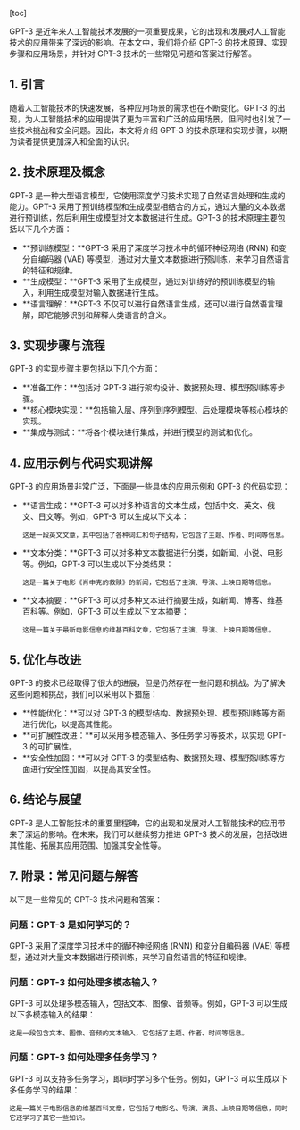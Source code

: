 
[toc]                    
                
                
GPT-3 是近年来人工智能技术发展的一项重要成果，它的出现和发展对人工智能技术的应用带来了深远的影响。在本文中，我们将介绍 GPT-3 的技术原理、实现步骤和应用场景，并针对 GPT-3 技术的一些常见问题和答案进行解答。

## 1. 引言

随着人工智能技术的快速发展，各种应用场景的需求也在不断变化。GPT-3 的出现，为人工智能技术的应用提供了更为丰富和广泛的应用场景，但同时也引发了一些技术挑战和安全问题。因此，本文将介绍 GPT-3 的技术原理和实现步骤，以期为读者提供更加深入和全面的认识。

## 2. 技术原理及概念

GPT-3 是一种大型语言模型，它使用深度学习技术实现了自然语言处理和生成的能力。GPT-3 采用了预训练模型和生成模型相结合的方式，通过大量的文本数据进行预训练，然后利用生成模型对文本数据进行生成。GPT-3 的技术原理主要包括以下几个方面：

- **预训练模型：**GPT-3 采用了深度学习技术中的循环神经网络 (RNN) 和变分自编码器 (VAE) 等模型，通过对大量文本数据进行预训练，来学习自然语言的特征和规律。
- **生成模型：**GPT-3 采用了生成模型，通过对训练好的预训练模型的输入，利用生成模型对输入数据进行生成。
- **语言理解：**GPT-3 不仅可以进行自然语言生成，还可以进行自然语言理解，即它能够识别和解释人类语言的含义。

## 3. 实现步骤与流程

GPT-3 的实现步骤主要包括以下几个方面：

- **准备工作：**包括对 GPT-3 进行架构设计、数据预处理、模型预训练等步骤。
- **核心模块实现：**包括输入层、序列到序列模型、后处理模块等核心模块的实现。
- **集成与测试：**将各个模块进行集成，并进行模型的测试和优化。

## 4. 应用示例与代码实现讲解

GPT-3 的应用场景非常广泛，下面是一些具体的应用示例和 GPT-3 的代码实现：

- **语言生成：**GPT-3 可以对多种语言的文本生成，包括中文、英文、俄文、日文等。例如，GPT-3 可以生成以下文本：

   ```
   这是一段英文文章，其中包括了各种词汇和句子结构，它包含了主题、作者、时间等信息。
   ```

- **文本分类：**GPT-3 可以对多种文本数据进行分类，如新闻、小说、电影等。例如，GPT-3 可以生成以下分类结果：

   ```
   这是一篇关于电影《肖申克的救赎》的新闻，它包括了主演、导演、上映日期等信息。
   ```

- **文本摘要：**GPT-3 可以对多种文本进行摘要生成，如新闻、博客、维基百科等。例如，GPT-3 可以生成以下文本摘要：

   ```
   这是一篇关于最新电影信息的维基百科文章，它包括了主演、导演、上映日期等信息。
   ```


## 5. 优化与改进

GPT-3 的技术已经取得了很大的进展，但是仍然存在一些问题和挑战。为了解决这些问题和挑战，我们可以采用以下措施：

- **性能优化：**可以对 GPT-3 的模型结构、数据预处理、模型预训练等方面进行优化，以提高其性能。
- **可扩展性改进：**可以采用多模态输入、多任务学习等技术，以实现 GPT-3 的可扩展性。
- **安全性加固：**可以对 GPT-3 的模型结构、数据预处理、模型预训练等方面进行安全性加固，以提高其安全性。

## 6. 结论与展望

GPT-3 是人工智能技术的重要里程碑，它的出现和发展对人工智能技术的应用带来了深远的影响。在未来，我们可以继续努力推进 GPT-3 技术的发展，包括改进其性能、拓展其应用范围、加强其安全性等。

## 7. 附录：常见问题与解答

以下是一些常见的 GPT-3 技术问题和答案：

### 问题：GPT-3 是如何学习的？

GPT-3 采用了深度学习技术中的循环神经网络 (RNN) 和变分自编码器 (VAE) 等模型，通过对大量文本数据进行预训练，来学习自然语言的特征和规律。

### 问题：GPT-3 如何处理多模态输入？

GPT-3 可以处理多模态输入，包括文本、图像、音频等。例如，GPT-3 可以生成以下多模态输入的结果：

```
这是一段包含文本、图像、音频的文本输入，它包括了主题、作者、时间等信息。
```

### 问题：GPT-3 如何处理多任务学习？

GPT-3 可以支持多任务学习，即同时学习多个任务。例如，GPT-3 可以生成以下多任务学习的结果：

```
这是一篇关于电影信息的维基百科文章，它包括了电影名、导演、演员、上映日期等信息，同时它还学习了其它一些知识。
```

